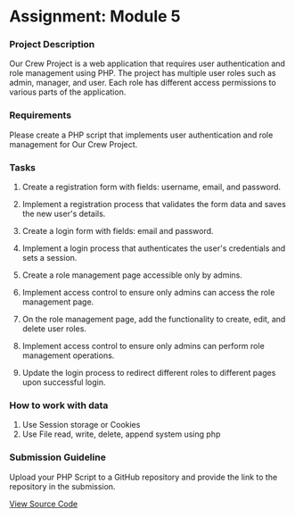 # Assignment: Module 5

### Project Description
Our Crew Project is a web application that requires user authentication and role management using PHP.
The project has multiple user roles such as admin, manager, and user. Each role has different access permissions 
to various parts of the application.


### Requirements
Please create a PHP script that implements user authentication and role management for Our Crew Project.

### Tasks

1. Create a registration form with fields: username, email, and password.

2. Implement a registration process that validates the form data and saves the new user's details.

3. Create a login form with fields: email and password.

4. Implement a login process that authenticates the user's credentials and sets a session.

5. Create a role management page accessible only by admins.

6. Implement access control to ensure only admins can access the role management page.

7. On the role management page, add the functionality to create, edit, and delete user roles.

8. Implement access control to ensure only admins can perform role management operations.

9. Update the login process to redirect different roles to different pages upon successful login.


### How to work with data
1. Use  Session storage or Cookies
2. Use File read, write, delete, append system using php

### Submission Guideline

Upload your PHP Script to a GitHub repository and provide the link to the repository in the submission.


[View Source Code](crew_project)
